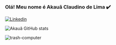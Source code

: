 ### Olá! Meu nome é Akauã Claudino de Lima ✔️


[![Linkedin](https://img.shields.io/badge/LinkedIn-0077B5?style=for-the-badge&logo=linkedin&logoColor=white)](https://www.linkedin.com/in/akauaclaudino/)


![Akauã GitHub stats](https://github-readme-stats.vercel.app/api?username=akauaclaudino&show_icons=true&theme=onedark)

![trash-computer](https://user-images.githubusercontent.com/44802650/144855766-ca568c95-0b28-447d-99a3-2efa22426377.gif)
